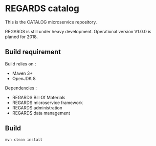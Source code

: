 # REGARDS catalog

This is the CATALOG microservice repository.

REGARDS is still under heavy development. Operational version V1.0.0 is planed for 2018.

## Build requirement

Build relies on :
* Maven 3+
* OpenJDK 8

Dependencies : 
* REGARDS Bill Of Materials
* REGARDS microservice framework
* REGARDS administration
* REGARDS data management

## Build

```shell
mvn clean install
```